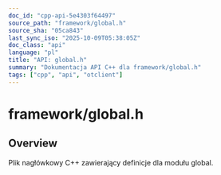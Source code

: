 ```yaml
---
doc_id: "cpp-api-5e4303f64497"
source_path: "framework/global.h"
source_sha: "05ca843"
last_sync_iso: "2025-10-09T05:38:05Z"
doc_class: "api"
language: "pl"
title: "API: global.h"
summary: "Dokumentacja API C++ dla framework/global.h"
tags: ["cpp", "api", "otclient"]
---
```


# framework/global.h

## Overview

Plik nagłówkowy C++ zawierający definicje dla modułu global.
